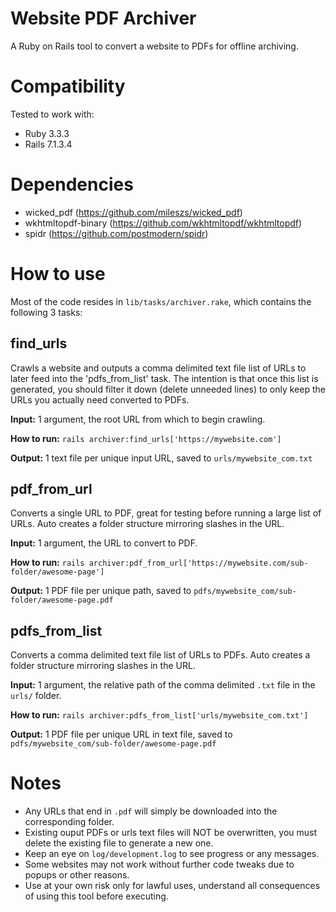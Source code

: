 # Website PDF Archiver

A Ruby on Rails tool to convert a website to PDFs for offline archiving.

# Compatibility

Tested to work with:
* Ruby 3.3.3
* Rails 7.1.3.4

# Dependencies

* wicked_pdf (https://github.com/mileszs/wicked_pdf)
* wkhtmltopdf-binary (https://github.com/wkhtmltopdf/wkhtmltopdf)
* spidr (https://github.com/postmodern/spidr)

# How to use

Most of the code resides in `lib/tasks/archiver.rake`, which contains the following 3 tasks:

## find_urls

Crawls a website and outputs a comma delimited text file list of URLs to later feed into the 'pdfs_from_list' task. The intention is that once this list is generated, you should filter it down (delete unneeded lines) to only keep the URLs you actually need converted to PDFs.

**Input:** 1 argument, the root URL from which to begin crawling.

**How to run:** `rails archiver:find_urls['https://mywebsite.com']`

**Output:** 1 text file per unique input URL, saved to `urls/mywebsite_com.txt`

## pdf_from_url

Converts a single URL to PDF, great for testing before running a large list of URLs. Auto creates a folder structure mirroring slashes in the URL.

**Input:** 1 argument, the URL to convert to PDF.

**How to run:** `rails archiver:pdf_from_url['https://mywebsite.com/sub-folder/awesome-page']`

**Output:** 1 PDF file per unique path, saved to `pdfs/mywebsite_com/sub-folder/awesome-page.pdf`

## pdfs_from_list

Converts a comma delimited text file list of URLs to PDFs. Auto creates a folder structure mirroring slashes in the URL.

**Input:** 1 argument, the relative path of the comma delimited `.txt` file in the `urls/` folder.

**How to run:** `rails archiver:pdfs_from_list['urls/mywebsite_com.txt']`

**Output:** 1 PDF file per unique URL in text file, saved to `pdfs/mywebsite_com/sub-folder/awesome-page.pdf`

# Notes

* Any URLs that end in `.pdf` will simply be downloaded into the corresponding folder.
* Existing ouput PDFs or urls text files will NOT be overwritten, you must delete the existing file to generate a new one.
* Keep an eye on `log/development.log` to see progress or any messages.
* Some websites may not work without further code tweaks due to popups or other reasons.
* Use at your own risk only for lawful uses, understand all consequences of using this tool before executing.
